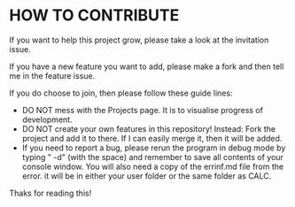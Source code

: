 # HOW TO CONTRIBUTE

If you want to help this project grow, please take a look at the invitation issue.

If you have a new feature you want to add, please make a fork and then tell me in the feature issue.

If you do choose to join, then please follow these guide lines:
 - DO NOT mess with the Projects page. It is to visualise progress of development.
 - DO NOT create your own features in this repository! Instead: Fork the project and add it to there. If I can easily merge it, then it will be added.
 - If you need to report a bug, please rerun the program in debug mode by typing " -d" (with the space) and remember to save all contents of your console window. You will also need a copy of the errinf.md file from the error. it will be in either your user folder or the same folder as CALC.

Thaks for reading this!
